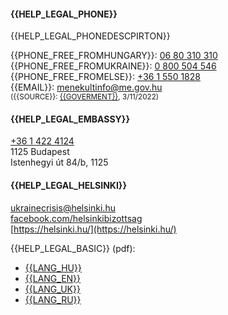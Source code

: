 #### {{HELP_LEGAL_PHONE}}
{{HELP_LEGAL_PHONEDESCPIRTON}}

{{PHONE_FREE_FROMHUNGARY}}: [06 80 310 310](tel:+3680310310)<br/>
{{PHONE_FREE_FROMUKRAINE}}: [0 800 504 546](tel:0800504546)<br/>
{{PHONE_FREE_FROMELSE}}: [+36 1 550 1828](tel:+3615501828)<br/>
{{EMAIL}}: [menekultinfo@me.gov.hu](mailto:menekultinfo@me.gov.hu)<br/>
<small>({{SOURCE}}: [{{GOVERMENT}}](https://www.facebook.com/kormanyzat/posts/277021681267711), 3/11/2022)</small>

#### {{HELP_LEGAL_EMBASSY}}

[+36 1 422 4124](tel:+3614224124)<br/>
1125 Budapest<br/>
Istenhegyi út 84/b, 1125

#### {{HELP_LEGAL_HELSINKI}}

[ukrainecrisis@helsinki.hu](mailto:ukrainecrisis@helsinki.hu)<br/>
[facebook.com/helsinkibizottsag](https://facebook.com/helsinkibizottsag)<br/>
[https://helsinki.hu/](https://helsinki.hu/)

{{HELP_LEGAL_BASIC}} (pdf):

- [{{LANG_HU}}](https://helsinki.hu/wp-content/uploads/2022/02/Magyar_Helsinki_Bizottsag_Ukrajna_Tajekoztato_2022_02_25.pdf)
- [{{LANG_EN}}](https://helsinki.hu/wp-content/uploads/2022/02/Hungarian_Helsinki_Comittee_Ukraine_Guide_2022_02_25_EN.pdf)
- [{{LANG_UK}}](https://helsinki.hu/wp-content/uploads/2022/02/Hungarian_Helsinki_Comittee_Ukraine_Guide_2022_02_25_UA.pdf)
- [{{LANG_RU}}](https://helsinki.hu/wp-content/uploads/2022/02/Hungarian_Helsinki_Comittee_Ukraine_Guide_2022_02_25_RU.pdf)
